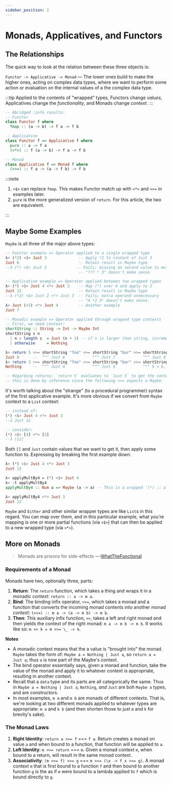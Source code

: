 ```yaml
---
sidebar_position: 2
---
```

# Monads, Applicatives, and Functors

## The Relationships

The quick way to look at the relation between these three objects is:

`Functor -> Applicative -> Monad` &mdash; The lower ones build to make the higher ones, acting on complex data types, where we want to perform some action or evaluation on the internal values of a the complex data type.

:::tip
Applied to the contents of "wrapped" types, Functors change _values_, Applicatives change the _functionality_, and Monads change _context_.
:::

```haskell
-- Abridged :info results:
-- Functor
class Functor f where
  fmap :: (a -> b) -> f a -> f b

-- Applicative
class Functor f => Applicative f where
  pure :: a -> f a
  (<*>) :: f (a -> b) -> f a -> f b

-- Monad
class Applicative f => Monad f where
  (>>=) :: f a -> (a -> f b) -> f b
```

:::note
1. `<$>` can replace `fmap`. This makes Functor match up with `<*>` and `>>=` in examples later.
2. `pure` is the more generalized version of `return`. For this article, the two are equivalent.

:::

## Maybe Some Examples

`Maybe` is all three of the major above types:

```haskell
-- Functor example => Operator applied to a single wrapped type
λ> (*2) <$> Just 3              -- Apply *2 to content of Just 3
Just 6                          -- Retain result in Maybe type
--λ (*) <$> Just 3             -- Fails; missing an second value to multiply
                                -- "??? * 3" doesn't make sense

-- Applicative example => Operator applied between two wrapped types
λ> (*) <$> Just 4 <*> Just 3    -- Map (*) over 4 and apply to 3
Just 12                         -- Retain result in Maybe type
--λ (*2) <$> Just 2 <*> Just 3  -- Fails; extra operand unnecessary
                                -- "4 *2 3" doesn't make sense.
λ> Just (+3) <*> Just 4         -- Another example
Just 7

-- Monadic example => Operator applied through wrapped type contexts
-- First, we need context: 
shortString :: String -> Int -> Maybe Int
shortString s n
  | n > length s  = Just (n + 1) -- if n is larger than string, increment n
  | otherwise     = Nothing

λ> return 5 >>= shortString "foo" >>= shortString "bar" >>= shortString "fooBar"
Just 8      --  ^^^ Just 6            ^^^ Just 7            ^^^ Just 8
λ> return 3 >>= shortString "foo" >>= shortString "bar" >>= shortString "fooBar"
Nothing     --  ^^^ Just 4            ^^^ Just 5            ^^^ 5 < 6, Nothing

-- Regarding returns: `return 5` evaluates to `Just 5` to get the context started;
-- this is done by inference since the following >>= expects a Maybe.
```

It's worth talking about the "strange" (to a procedural programmer) syntax of the first applicative example. It's more obvious if we convert from `Maybe` context to a `List` context:
```haskell
-- instead of:
(*) <$> Just 4 <*> Just 3
--λ Just 12

-- consider:
(*) <$> [4] <*> [3]
--λ [12]
```

Both `[]` and `Just` contain values that we want to get it, then apply some function to. Expressing by breaking the first example down:

```haskell
λ> (*) <$> Just 4 <*> Just 3
Just 12

λ> applyMultBy4 = (*) <$> Just 4
λ> :t applyMultBy4
applyMultBy4 :: Num a => Maybe (a -> a) -- This is a wrapped `(*) :: a -> a -> a`

λ> applyMultBy4 <*> Just 3
Just 12
```
`Maybe` and `Either` and other similar wrapper types are like `List`s in this regard. You can map over them, and in this particular example, what you're mapping is one or more partial functions (via `<$>`) that can then be applied to a new wrapped type (via `<*>`).


## More on Monads

> Monads are prisons for side-effects ~~[WhatTheFunctional](https://whatthefunctional.wordpress.com/2018/03/04/modeling-generalized-behaviors-and-imprisoning-side-effects/)

### Requirements of a Monad

Monads have two, optionally three, parts:

1. **Return**: The `return` function, which takes a thing and wraps it in a monadic _context_: `return :: a -> m a`.
2. **Bind**: The binding infix operator, `>>=`, which takes a monad and a function that converts the incoming monad contents into another monad _context_: `(>>=) :: m a -> (a -> m b) -> m b`.
3. **Then**: This auxiliary infix function, `>>`, takes a left and right monad and then yields the context of the right monad: `m a -> m b -> m b`. It works like so: `m >> k = m >>= \_ -> k`.

**Notes**

- A monadic context means that the a value is "brought into" the monad. `Maybe` takes the form of: `Maybe a = Nothing | Just a`, so `return a = Just a`; thus `a` is now part of the Maybe's context.
- The bind operator essentially says, given a monad and function, take the value of the monad and apply it to whatever context is appropriate, resulting in another context.
- Recall that a `data` type and its parts are all categorically the same. Thus in
  `Maybe a = Nothing | Just a`, `Nothing`, _and_ `Just` are boh `Maybe a` types, and are constructors.
- In most examples, `m a` and `m b` are monads of different contexts. That is, we're looking at two different monads applied to whatever types are appropriate: `m a` and `k b` (and then shorten those to just `m` and `k` for brevity's sake).

### The Monad Laws <Lozenge t="law" p/>

1. **Right Identity**: `return a >>= f` === `f a`. Return creates a monad on value `a` and when bound to a function, that function will be applied to `a`.
2. **Left Identity**: `m >>= return` === `m`. Given a monad context `m`, when bound to a return, will result in the same monad context.
3. **Associativity**: `(m >>= f) >>= g` === `m >>= (\x -> f x >>= g)`. A monad context `m` that is first bound to a function `f` and then bound to another function `g` is the as if `m` were bound to a lambda applied to `f` which is bound directly to `g`.